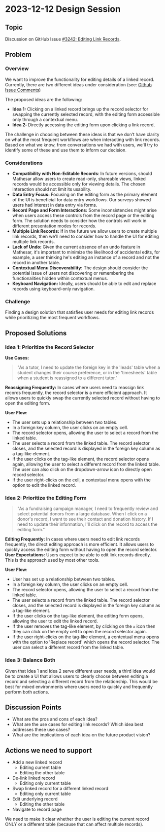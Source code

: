 # 2023-12-12 Design Session

## Topic

Discussion on GitHub Issue [#3242: Editing Link Records](https://github.com/mathesar-foundation/mathesar/issues/3242).

## Problem

### Overview

We want to improve the functionality for editing details of a linked record. Currently, there are two different ideas under consideration (see: [Github Issue Comments](https://github.com/mathesar-foundation/mathesar/issues/3242))

The proposed ideas are the following:

- **Idea 1:** Clicking on a linked record brings up the record selector for swapping the currently selected record, with the editing form accessible only through a contextual menu.
- **Idea 2:** Directly accessing the editing form upon clicking a link record.

The challenge in choosing between these ideas is that we don't have clarity on what the most frequent workflows are when interacting with link records. Based on what we know, from conversations we had with users, we'll try to identify some of these and use them to inform our decision.

### Considerations

- **Compatibility with Non-Editable Records**: In future versions, should Mathesar allow users to create read-only, shareable views, linked records would be accessible only for viewing details. The chosen interaction should not limit its usability.
- **Data Entry Focus:** Focusing on the editing form as the primary element of the UI is beneficial for data entry workflows. Our surveys showed users had interest in data entry via forms.
- **Record Page and Form Interactions:** Some inconsistencies might arise when users access these controls from the record page or the editing form. The solution needs to consider how the controls will work in different presentation modes for records.
- **Multiple Link Records:** If in the future we allow users to create multiple link records, then we'll need to consider how to handle the UI for editing multiple link records. 
- **Lack of Undo:** Given the current absence of an undo feature in Mathesar, it's important to minimize the likelihood of accidental edits, for example, a user thinking he's editing an instance of a record and not the record in another table.
- **Contextual Menu Discoverability:** The design should consider the potential issue of users not discovering or remembering the functionalities hidden within contextual menus.
- **Keyboard Navigation:** Ideally, users should be able to edit and replace records using keyboard-only navigation.

### Challenge

Finding a design solution that satisfies user needs for editing link records while prioritizing the most frequent workflows.

## Proposed Solutions

### Idea 1: Prioritize the Record Selector

**Use Cases:**

> "As a tutor, I need to update the foreign key in the 'leads' table when a student changes their course preference, or in the 'timesheets' table when a student is reassigned to a different tutor."

**Reassigning Frequently:** In cases where users need to reassign link records frequently, the record selector is a more efficient approach. It allows users to quickly swap the currently selected record without having to open the editing form.

**User Flow:**

* The user sets up a relationship between two tables.
* In a foreign key column, the user clicks on an empty cell.
* The record selector opens, allowing the user to select a record from the linked table.
* The user selects a record from the linked table. The record selector closes, and the selected record is displayed in the foreign key column as a tag-like element.
* If the user clicks on the tag-like element, the record selector opens again, allowing the user to select a different record from the linked table. The user can also click on the dropdown-arrow icon to directly open record selector.
* If the user right-clicks on the cell, a contextual menu opens with the option to edit the linked record.

### Idea 2: Prioritize the Editing Form

> "As a fundraising campaign manager, I need to frequently review and select potential donors from a large database. When I click on a donor's record, I want to see their contact and donation history. If I need to update their information, I'll click on the record to access the editing form."

**Editing Frequently:** In cases where users need to edit link records frequently, the direct editing approach is more efficient. It allows users to quickly access the editing form without having to open the record selector.
**User Expectations:** Users expect to be able to edit link records directly. This is the approach used by most other tools.

**User Flow:**

- User has set up a relationship between two tables.
- In a foreign key column, the user clicks on an empty cell.
- The record selector opens, allowing the user to select a record from the linked table.
- The user selects a record from the linked table. The record selector closes, and the selected record is displayed in the foreign key column as a tag-like element.
- If the user clicks on the tag-like element, the editing form opens, allowing the user to edit the linked record.
- If the user removes the tag-like element, by clicking on the `x` icon then they can click on the empty cell to open the record selector again.
- If the user right-clicks on the tag-like element, a contextual menu opens with the option to 'Replace record' which opens the record selector. The user can select a different record from the linked table.

### Idea 3: Balance Both

Given that Idea 1 and Idea 2 serve different user needs, a third idea would be to create a UI that allows users to clearly choose between editing a record and selecting a different record from the relationship. This would be best for mixed environments where users need to quickly and frequently perform both actions.

## Discussion Points

- What are the pros and cons of each idea?
- What are the use cases for editing link records? Which idea best addresses these use cases?
- What are the implications of each idea on the future product vision?

## Actions we need to support
- Add a new linked record
    - Editing current table 
    - Editing the other table
- De-link linked record
    - Editing only current table 
- Swap linked record for a different linked record
    - Editing only current table 
- Edit underlying record
    - Editing the other table
- Navigate to record page

We need to make it clear whether the user is editing the current record ONLY or a different table (because that can affect multiple records).
